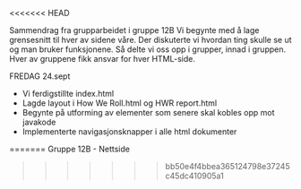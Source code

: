 <<<<<<< HEAD

Sammendrag fra grupparbeidet i gruppe 12B
Vi begynte med å lage grensesnitt til hver av sidene våre. 
Der diskuterte vi hvordan ting skulle se ut og man bruker funksjonene.
Så delte vi oss opp i grupper, innad i gruppen.
Hver av gruppene fikk ansvar for hver HTML-side. 

FREDAG 24.sept
- Vi ferdigstillte index.html
- Lagde layout i How We Roll.html og HWR report.html
- Begynte på utforming av elementer som senere skal kobles
opp mot javakode
- Implementerte navigasjonsknapper i alle html dokumenter




=======
Gruppe 12B - Nettside 
>>>>>>> bb50e4f4bbea365124798e37245c45dc410905a1

